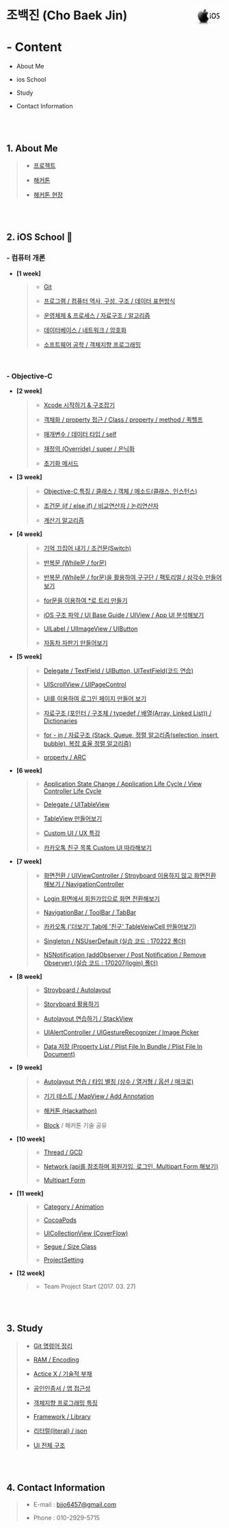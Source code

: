 # 조백진 (Cho Baek Jin)<a href="url"><img src="Study/Image/apple-logo.png" align="right" height="48" ></a>


# - Content

- About Me

- ios School

- Study

- Contact Information

<br><br>

## 1. About Me

>- [프로젝트]()
>
>- [해커톤](https://github.com/BaekJinCho/PetmeApp)
>
>- [해커톤 현장](http://school.fastcampus.co.kr/blog/all/75/)



<br><br>

## 2. iOS School 🍎

### - 컴퓨터 개론

- **[1 week]**
  
	>- [Git](https://github.com/BaekJinCho/iOS.school/tree/master/ConceptProject/170109)
	>
	>- [프로그램 / 컴퓨터 역사, 구성, 구조 / 데이터 표현방식](https://github.com/BaekJinCho/iOS.school/tree/master/ConceptProject/170110)
	>
	>- [운영체제 & 프로세스 / 자료구조 / 알고리즘](https://github.com/BaekJinCho/iOS.school/tree/master/ConceptProject/170111)
	>
	>- [데이터베이스 / 네트워크 / 암호화](https://github.com/BaekJinCho/iOS.school/tree/master/ConceptProject/170112)
	>
	>- [소프트웨어 공학 / 객체지향 프로그래밍](https://github.com/BaekJinCho/iOS.school/tree/master/ConceptProject/170113)


<br>

### - Objective-C

- **[2 week]**

	>- [Xcode 시작하기 & 구조잡기](https://github.com/BaekJinCho/iOS.school/tree/master/ConceptProject/170116)
	>
	>-  [객체화 / property 접근 / Class / property / method / 퀵헬프](https://github.com/BaekJinCho/iOS.school/tree/master/ConceptProject/170117)
	>
	>- [매개변수 / 데이터 타입 / self](https://github.com/BaekJinCho/iOS.school/tree/master/ConceptProject/17011819)
	>
	>- [재정의 (Override) / super / 은닉화](https://github.com/BaekJinCho/iOS.school/tree/master/ConceptProject/170119)
	>
	>- [초기화 메서드](https://github.com/BaekJinCho/iOS.school/tree/master/ConceptProject/170120)

- **[3 week]**

	>- [Objective-C 특징 / 클래스 / 객체 / 메소드(클래스, 인스턴스)](https://github.com/BaekJinCho/iOS.school/tree/master/ConceptProject/170123)
	>
	>- [조건문 (if / else if) / 비교연산자 / 논리연산자](https://github.com/BaekJinCho/iOS.school/tree/master/ConceptProject/170124) 
	>
	>- [계산기 알고리즘](https://github.com/BaekJinCho/iOS.school/tree/master/Study/Study5)  

- **[4 week]**

	>- [기억 끄집어 내기 / 조건문(Switch)](ConceptProject/170131)
	>
	>- [반복문 (While문 / for문)](ConceptProject/170201)
	>
	>- [반복문 (While문 / for문)을 활용하여 구구단 / 팩토리얼 / 삼각수 만들어보기](ConceptProject/170201(Exam))
	>
	>- [for문을 이용하여 *로 트리 만들기](ConceptProject/170202(StarTree))
	>
	>- [iOS 구조 파악 / UI Base Guide / UIView / App UI 분석해보기](ConceptProject/170202)
	>
	>- [UILabel / UIImageView / UIButton](ConceptProject/170203)
	>
	>- [자동차 자판기 만들어보기](ConceptProject/170205(VendingMachine))

- **[5 week]**

	>- [Delegate / TextField / UIButton, UITextField(코드 연습)](ConceptProject/170206) 
	>
	>- [UIScrollView / UIPageControl](ConceptProject/170207)
	>
	>- [UI를 이용하여 로그인 페이지 만들어 보기](ConceptProject/170207(Login))
	>
	>- [자료구조 (포인터 / 구조체 / typedef / 배열(Array, Linked List)) / Dictionaries](ConceptProject/170208)
	>
	>- [for - in / 자료구조 (Stack, Queue, 정렬 알고리즘(selection, insert, bubble), 복잡 효율 정렬 알고리즘)](ConceptProject/170209)
	>
	>- [property / ARC](ConceptProject/170210)

- **[6 week]**

	>- [Application State Change / Application Life Cycle / View Controller Life Cycle](ConceptProject/170213)
	>
	>- [Delegate / UITableView](ConceptProject/170215)
	>
	>- [TableView 만들어보기](ConceptProject/170216)
	>
	>- [Custom UI / UX 특강](ConceptProject/170217)
	>
	>- [카카오톡 친구 목록 Custom UI 따라해보기](ConceptProject/170219(CustomUI))

- **[7 week]**

	>- [화면전환 / UIViewController / Stroyboard 이용하지 않고 화면전환 해보기 / NavigationController](ConceptProject/170220(UIViewcontroller))
	>
	>- [Login 화면에서 회원가입으로 화면 전환해보기](ConceptProject/170220)
	>
	>- [NavigationBar / ToolBar / TabBar](ConceptProject/170221(Navigation))
	>
	>- [카카오톡 ('더보기' Tab에 '친구' TableVeiwCell 만들어보기)](ConceptProject/170222)
	>
	>- [Singleton / NSUserDefault (실습 코드 : 170222 폴더)](ConceptProject/170223)
	>
	>- [NSNotification (addObserver / Post Notification / Remove Observer) (실습 코드 : 170207(login) 폴더)](ConceptProject/170224)

- **[8 week]**

	>- [Stroyboard / Autolayout](ConceptProject/170227)
	>
	>- [Storyboard 활용하기](ConceptProject/170227(UseStoryboard))
	>
	>- [Autolayout 연습하기 / StackView](ConceptProject/170228(AutoLayout))
	>
	>- [UIAlertController / UIGestureRecognizer / Image Picker](ConceptProject/170302)
	>
	>- [Data 저장 (Property List / Plist File In Bundle / Plist File In Document)](ConceptProject/170303)

- **[9 week]**

	>- [Autolayout 연습 / 타입 별칭 (상수 / 열거형 / 옵션 / 매크로)](ConceptProject/170306(AutolayoutPractice))
	>
	>- [기기 테스트 / MapView / Add Annotation](ConceptProject/170307(MapView))
	>
	>- [해커톤 (Hackathon)](https://github.com/BaekJinCho/PetmeApp)
	>
	>- [Block](ConceptProject/170310(BlockPractice)) / 해커톤 기술 공유

- **[10 week]**

	>- [Thread / GCD](ConceptProject/170313(Thread))
	>
	>- [Network (api를 참조하며 회원가입, 로그인, Multipart Form 해보기)](ConceptProject/170315)
	>
	>- [Multipart Form](ConceptProject/170317)

- **[11 week]**

	>- [Category / Animation](ConceptProject/170320)
	>
	>- [CocoaPods](ConceptProject/170321)
	>
	>- [UICollectionView (CoverFlow)](ConceptProject/170322)
	>
	>- [Segue / Size Class](ConceptProject/170323)
	>
	>- [ProjectSetting](ConceptProject/170324)

- **[12 week]**

	>- Team Project Start (2017. 03. 27)


<br><br>

## 3. Study

> - [Git 명령어 정리](Study/Study6)
>
> - [RAM / Encoding](https://github.com/BaekJinCho/iOS.school/tree/master/Study/Study)
>
> - [Actice X / 기술적 부채](https://github.com/BaekJinCho/iOS.school/tree/master/Study/Study1)
>
> - [공인인증서 / 앱 접근성](https://github.com/BaekJinCho/iOS.school/tree/master/Study/Study2)
>
> - [객체지향 프로그래밍 특징](https://github.com/BaekJinCho/iOS.school/tree/master/Study/Study3)
>
> - [Framework / Library](https://github.com/BaekJinCho/iOS.school/tree/master/Study/Study4)
>
> - [리터럴(literal) / json](Study/Study7)
>
> - [UI 전체 구조](Study/Study8)

<br><br>

## 4. Contact Information

> - E-mail : bjjo6457@gmail.com
>
> - Phone : 010-2929-5715